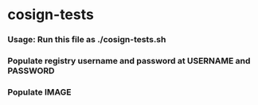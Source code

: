 # cosign-tests
### Usage: Run this file as ./cosign-tests.sh
### Populate registry username and password at USERNAME and PASSWORD
### Populate IMAGE